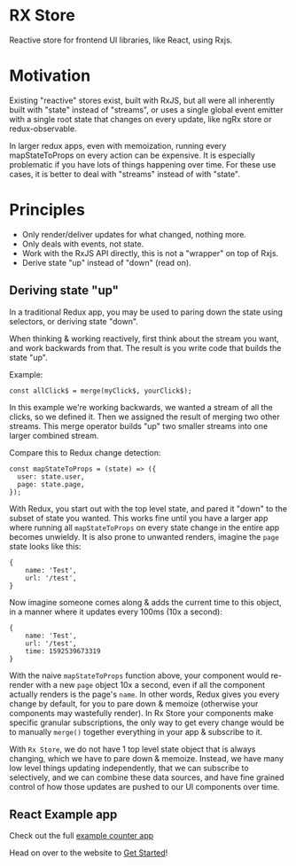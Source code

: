 # RX Store

Reactive store for frontend UI libraries, like React, using Rxjs.

# Motivation

Existing "reactive" stores exist, built with RxJS, but all were all inherently built with "state" instead of "streams", or uses a single global event emitter with a single root state that changes on every update, like ngRx store or redux-observable.

In larger redux apps, even with memoization, running every mapStateToProps on every action can be expensive. It is especially problematic if you have lots of things happening over time. For these use cases, it is better to deal with "streams" instead of with "state".

# Principles

- Only render/deliver updates for what changed, nothing more.
- Only deals with events, not state.
- Work with the RxJS API directly, this is not a "wrapper" on top of Rxjs.
- Derive state "up" instead of "down" (read on).

## Deriving state "up"

In a traditional Redux app, you may be used to paring down the state using selectors, or deriving state "down".

When thinking & working reactively, first think about the stream you want, and work backwards from that. The result is you write code that builds the state "up".

Example:

```tsx
const allClick$ = merge(myClick$, yourClick$);
```

In this example we're working backwards, we wanted a stream of all the clicks, so we defined it. Then we assigned the result of merging two other streams. This merge operator builds "up" two smaller streams into one larger combined stream.

Compare this to Redux change detection:

```tsx
const mapStateToProps = (state) => ({
  user: state.user,
  page: state.page,
});
```

With Redux, you start out with the top level state, and pared it "down" to the subset of state you wanted. This works fine until you have a larger app where running all `mapStateToProps` on every state change in the entire app becomes unwieldy. It is also prone to unwanted renders, imagine the `page` state looks like this:

```
{
    name: 'Test',
    url: '/test',
}
```

Now imagine someone comes along & adds the current time to this object, in a manner where it updates every 100ms (10x a second):

```
{
    name: 'Test',
    url: '/test',
    time: 1592539673319
}
```

With the naive `mapStateToProps` function above, your component would re-render with a new `page` object 10x a second, even if all the component actually renders is the page's `name`. In other words, Redux gives you every change by default, for you to pare down & memoize (otherwise your components may wastefully render). In Rx Store your components make specific granular subscriptions, the only way to get every change would be to manually `merge()` together everything in your app & subscribe to it.

With `Rx Store`, we do not have 1 top level state object that is always changing, which we have to pare down & memoize. Instead, we have many low level things updating independently, that we can subscribe to selectively, and we can combine these data sources, and have fine grained control of how those updates are pushed to our UI components over time.

## React Example app

Check out the full [example counter app](https://github.com/rx-store/rx-store/tree/master/packages/react-rx-store-example-counter)

Head on over to the website to [Get Started](https://rx-store.github.io/rx-store/docs/)!

